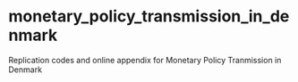 # monetary_policy_transmission_in_denmark
Replication codes and online appendix for Monetary Policy Tranmission in Denmark
